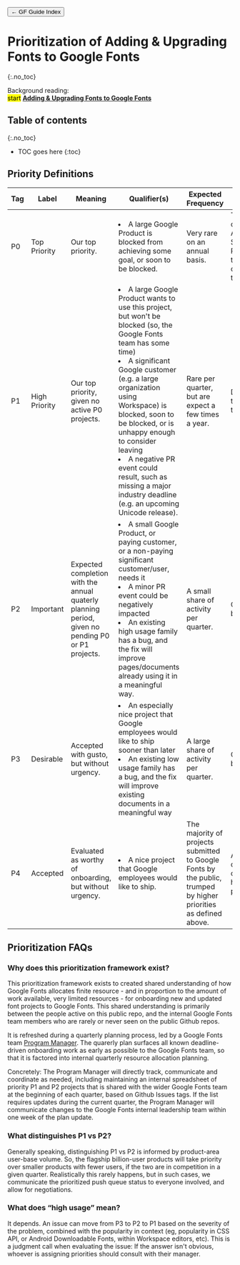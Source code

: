 <link href="style.css" rel="stylesheet">

<a href="./index"><button class="button button-i">&larr; GF Guide Index</button></a>

# Prioritization of Adding & Upgrading Fonts to Google Fonts
{:.no_toc}

<div class="context-reading">
  
  Background reading:  
     <mark class="blue">start</mark> **[Adding & Upgrading Fonts to Google Fonts](./onboarding)**
     
</div>

## Table of contents
{:.no_toc}
* TOC goes here
{:toc}

## Priority Definitions

| Tag | Label | Meaning | Qualifier(s) | Expected Frequency | Target Schedule |
|---|---|---|---|---|---|
| P0 | Top Priority | Our top priority. | <li>A large Google Product is blocked from achieving some goal, or soon to be blocked. | Very rare on an annual basis. | To be fully completed ASAP: As Soon As Possible, to the exclusion of other tasks/projects. |
| P1 | High Priority | Our top priority, given no active P0 projects. | <li>A large Google Product wants to use this project, but won't be blocked (so, the Google Fonts team has some time)<li> A significant Google customer (e.g. a large organization using Workspace) is blocked, soon to be blocked, or is unhappy enough to consider leaving<li> A negative PR event could result, such as missing a major industry deadline (e.g. an upcoming Unicode release). | Rare per quarter, but are expect a few times a year. | Defined timeline from the customer. |
| P2 | Important | Expected completion with the annual quaterly planning period, given no pending P0 or P1 projects. | <li>A small Google Product, or paying customer, or a non-paying significant customer/user, needs it<li> A minor PR event could be negatively impacted<li> An existing high usage family has a bug, and the fix will improve pages/documents already using it in a meaningful way. | A small share of activity per quarter. | Quarterley, but can slip. |
| P3 | Desirable | Accepted with gusto, but without urgency. | <li>An especially nice project that Google employees would like to ship sooner than later<li> An existing low usage family has a bug, and the fix will improve existing documents in a meaningful way | A large share of activity per quarter. | Quarterley, but can slip. |
| P4 | Accepted | Evaluated as worthy of onboarding, but without urgency. | <li>A nice project that Google employees would like to ship. | The majority of projects submitted to Google Fonts by the public, trumped by higher priorities as defined above. | As we have capacity, after completing higher priority projects. |

## Prioritization FAQs

### Why does this prioritization framework exist?

This prioritization framework exists to created shared understanding of how Google Fonts allocates finite resource - and in proportion to the amount of work available, very limited resources - for onboarding new and updated font projects to Google Fonts.
This shared understanding is primarily between the people active on this public repo, and the internal Google Fonts team members who are rarely or never seen on the public Github repos.

It is refreshed during a quarterly planning process, led by a Google Fonts team [Program Manager](https://www.google.com/search?q=Program+Manager).
The quarerly plan surfaces all known deadline-driven onboarding work as early as possible to the Google Fonts team, so that it is factored into internal quarterly resource allocation planning.

Concretely: The Program Manager will directly track, communicate and coordinate as needed, including maintaining an internal spreadsheet of priority P1 and P2 projects that is shared with the wider Google Fonts team at the beginning of each quarter, based on Github Issues tags.
If the list requires updates during the current quarter, the Program Manager will communicate changes to the Google Fonts internal leadership team within one week of the plan update.

### What distinguishes P1 vs P2?

Generally speaking, distinguishing P1 vs P2 is informed by product-area user-base volume.
So, the flagship billion-user products will take priority over smaller products with fewer users, if the two are in competition in a given quarter.
Realistically this rarely happens, but in such cases, we communicate the prioritized push queue status to everyone involved, and allow for negotiations.

### What does “high usage” mean?

It depends.
An issue can move from P3 to P2 to P1 based on the severity of the problem, combined with the popularity in context (eg, popularity in CSS API, or Android Downloadable Fonts, within Workspace editors, etc).
This is a judgment call when evaluating the issue: If the answer isn't obvious, whoever is assigning priorities should consult with their manager.
